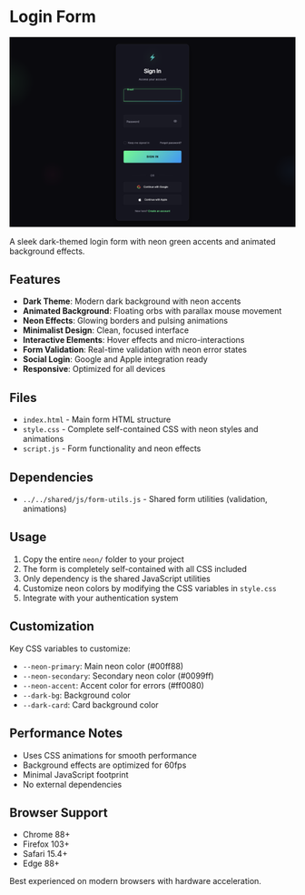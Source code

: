 # Login Form

![Login Form Preview](./preview.png)

A sleek dark-themed login form with neon green accents and animated background effects.

## Features

- **Dark Theme**: Modern dark background with neon accents
- **Animated Background**: Floating orbs with parallax mouse movement
- **Neon Effects**: Glowing borders and pulsing animations
- **Minimalist Design**: Clean, focused interface
- **Interactive Elements**: Hover effects and micro-interactions
- **Form Validation**: Real-time validation with neon error states
- **Social Login**: Google and Apple integration ready
- **Responsive**: Optimized for all devices

## Files

- `index.html` - Main form HTML structure
- `style.css` - Complete self-contained CSS with neon styles and animations
- `script.js` - Form functionality and neon effects

## Dependencies

- `../../shared/js/form-utils.js` - Shared form utilities (validation, animations)

## Usage

1. Copy the entire `neon/` folder to your project
2. The form is completely self-contained with all CSS included
3. Only dependency is the shared JavaScript utilities
4. Customize neon colors by modifying the CSS variables in `style.css`
5. Integrate with your authentication system

## Customization

Key CSS variables to customize:

- `--neon-primary`: Main neon color (#00ff88)
- `--neon-secondary`: Secondary neon color (#0099ff)
- `--neon-accent`: Accent color for errors (#ff0080)
- `--dark-bg`: Background color
- `--dark-card`: Card background color

## Performance Notes

- Uses CSS animations for smooth performance
- Background effects are optimized for 60fps
- Minimal JavaScript footprint
- No external dependencies

## Browser Support

- Chrome 88+
- Firefox 103+
- Safari 15.4+
- Edge 88+

Best experienced on modern browsers with hardware acceleration.
